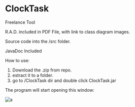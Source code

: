 # ClockTask
Freelance Tool

R.A.D. included in PDF File, with link to class diagram images.

Source code into the /src folder.

JavaDoc Included



How to use:

1) Download the .zip from repo.
2) estract it to a folder.
3) go to /ClockTask dir and double click ClockTask.jar

The program will start opening this window:


![a](https://user-images.githubusercontent.com/53179989/111785246-a21d7200-88bc-11eb-91c2-300657a2af33.jpg)
